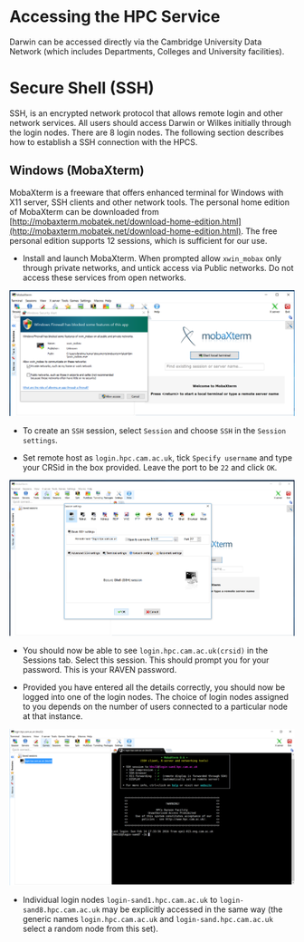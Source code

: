 # Accessing the HPC Service

Darwin can be accessed directly via the Cambridge University Data Network (which includes Departments, Colleges and University facilities).

# Secure Shell (SSH)

SSH, is an encrypted network protocol that allows remote login and other network services. All users should access Darwin or Wilkes initially through the login nodes. There are 8 login nodes. The following section describes how to establish a SSH connection with the HPCS.

## Windows (MobaXterm)

MobaXterm is a freeware that offers enhanced terminal for Windows with X11 server, SSH clients and other network tools. The personal home edition of MobaXterm can be downloaded from [http://mobaxterm.mobatek.net/download-home-edition.html](http://mobaxterm.mobatek.net/download-home-edition.html). The free personal edition supports 12 sessions, which is sufficient for our use.

* Install and launch MobaXterm. When prompted allow `xwin_mobax` only through private networks, and untick access via Public networks. Do not access these services from open networks.

![Allow MobaXterm through firewall](mobaxterm-firewall.png)

* To create an `SSH` session, select `Session` and choose `SSH` in the `Session settings`. 

* Set remote host as `login.hpc.cam.ac.uk`, tick `Specify username` and type your CRSid in the box provided. Leave the port to be `22` and click `OK`.

![Setting up SSH using MobaXterm](mobaxterm-ssh.png)

* You should now be able to see `login.hpc.cam.ac.uk(crsid)` in the Sessions tab. Select this session. This should prompt you for your password. This is your RAVEN password.

* Provided you have entered all the details correctly, you should now be logged into one of the login nodes. The choice of login nodes assigned to you depends on the number of users connected to a particular node at that instance.

![SSH to login node](mobaxterm-login.png)

* Individual login nodes `login-sand1.hpc.cam.ac.uk` to `login-sand8.hpc.cam.ac.uk` may be explicitly accessed in the same way (the generic names `login.hpc.cam.ac.uk` and `login-sand.hpc.cam.ac.uk` select a random node from this set).

